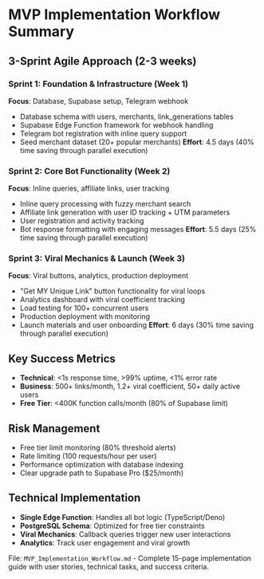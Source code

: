 # MVP Implementation Workflow Summary

## 3-Sprint Agile Approach (2-3 weeks)

### Sprint 1: Foundation & Infrastructure (Week 1)
**Focus**: Database, Supabase setup, Telegram webhook
- Database schema with users, merchants, link_generations tables
- Supabase Edge Function framework for webhook handling  
- Telegram bot registration with inline query support
- Seed merchant dataset (20+ popular merchants)
**Effort**: 4.5 days (40% time saving through parallel execution)

### Sprint 2: Core Bot Functionality (Week 2) 
**Focus**: Inline queries, affiliate links, user tracking
- Inline query processing with fuzzy merchant search
- Affiliate link generation with user ID tracking + UTM parameters
- User registration and activity tracking
- Bot response formatting with engaging messages
**Effort**: 5.5 days (25% time saving through parallel execution)

### Sprint 3: Viral Mechanics & Launch (Week 3)
**Focus**: Viral buttons, analytics, production deployment
- "Get MY Unique Link" button functionality for viral loops
- Analytics dashboard with viral coefficient tracking
- Load testing for 100+ concurrent users
- Production deployment with monitoring
- Launch materials and user onboarding
**Effort**: 6 days (30% time saving through parallel execution)

## Key Success Metrics
- **Technical**: <1s response time, >99% uptime, <1% error rate
- **Business**: 500+ links/month, 1.2+ viral coefficient, 50+ daily active users
- **Free Tier**: <400K function calls/month (80% of Supabase limit)

## Risk Management
- Free tier limit monitoring (80% threshold alerts)
- Rate limiting (100 requests/hour per user)
- Performance optimization with database indexing
- Clear upgrade path to Supabase Pro ($25/month)

## Technical Implementation
- **Single Edge Function**: Handles all bot logic (TypeScript/Deno)
- **PostgreSQL Schema**: Optimized for free tier constraints
- **Viral Mechanics**: Callback queries trigger new user interactions
- **Analytics**: Track user engagement and viral growth

File: `MVP_Implementation_Workflow.md` - Complete 15-page implementation guide with user stories, technical tasks, and success criteria.